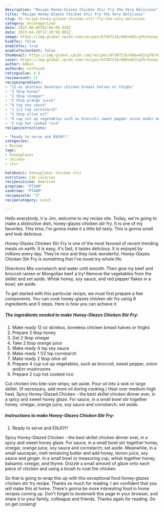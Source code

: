```yaml
---
description: "Recipe Honey-Glazes Chicken Stir Fry the Very Delicious"
title: "Recipe Honey-Glazes Chicken Stir Fry the Very Delicious"
slug: 91-recipe-honey-glazes-chicken-stir-fry-the-very-delicious
category: Uncategorized
date: 2022-06-05T03:04:04.938Z
date: 2023-04-20T17:29:59.881Z
image: https://img-global.cpcdn.com/recipes/67307216/680x482cq70/honey-glazes-chicken-stir-fry-recipe-main-photo.jpg
hideToc: false
enableToc: true
enableTocContent: false
thumbnail: https://img-global.cpcdn.com/recipes/67307216/680x482cq70/honey-glazes-chicken-stir-fry-recipe-main-photo.jpg
cover: https://img-global.cpcdn.com/recipes/67307216/680x482cq70/honey-glazes-chicken-stir-fry-recipe-main-photo.jpg
author: Admin
authorAv: notfound
ratingvalue: 4.6
reviewcount: 11
recipeingredient:
- "12 oz skinless boneless chicken breast halves or thighs"
- "2 tbsp honey"
- "2 tbsp vinegar"
- "2 tbsp orange juice"
- "4 tsp soy sauce"
- "1 1/2 tsp cornstarch"
- "2 tbsp olive oil"
- "4 cup cut up vegetables such as broccoli sweet pepper onion andor mushrooms"
- "2 cup hot cooked rice"
recipeinstructions:

- "Ready to serve and ENJOY!"
categories:
- Recipe
tags:
- honeyglazes
- chicken
- stir

katakunci: honeyglazes chicken stir 
nutrition: 216 calories
recipecuisine: American
preptime: "PT36M"
cooktime: "PT46M"
recipeyield: "3"
recipecategory: Lunch

---
```



Hello everybody, it is Jim, welcome to my recipe site. Today, we're going to make a distinctive dish, honey-glazes chicken stir fry. It is one of my favorites. This time, I'm gonna make it a little bit tasty. This is gonna smell and look delicious.

Honey-Glazes Chicken Stir Fry is one of the most favored of recent trending meals on earth. It is easy, it's fast, it tastes delicious. It is enjoyed by millions every day. They're nice and they look wonderful. Honey-Glazes Chicken Stir Fry is something that I've loved my whole life.

Directions Mix cornstarch and water until smooth. Then give my beef and broccoli ramen or Mongolian beef a try! Remove the vegetables from the skillet and set aside. Whisk honey, soy sauce, and red pepper flakes in a bowl; set aside.


To get started with this particular recipe, we must first prepare a few components. You can cook honey-glazes chicken stir fry using 9 ingredients and 0 steps. Here is how you can achieve it.

<!--inarticleads1-->

##### The ingredients needed to make Honey-Glazes Chicken Stir Fry:

1. Make ready 12 oz skinless, boneless chicken breast halves or thighs
1. Prepare 2 tbsp honey
1. Get 2 tbsp vinegar
1. Take 2 tbsp orange juice
1. Make ready 4 tsp soy sauce
1. Make ready 1 1/2 tsp cornstarch
1. Make ready 2 tbsp olive oil
1. Prepare 4 cup cut up vegetables, such as broccoli, sweet pepper, onion and/or mushrooms
1. Prepare 2 cup hot cooked rice


Cut chicken into bite-size strips; set aside. Pour oil into a wok or large skillet. (if necessary, add more oil during cooking.) Heat over medium-high heat. Spicy Honey-Glazed Chicken - the best skillet chicken dinner ever, in a spicy and sweet honey glaze. For sauce, in a small bowl stir together honey, vinegar, orange juice, soy sauce and cornstarch; set aside. 

<!--inarticleads2-->

##### Instructions to make Honey-Glazes Chicken Stir Fry:


1. Ready to serve and ENJOY!

Spicy Honey-Glazed Chicken - the best skillet chicken dinner ever, in a spicy and sweet honey glaze. For sauce, in a small bowl stir together honey, vinegar, orange juice, soy sauce and cornstarch; set aside. Meanwhile, in a small saucepan, melt remaining butter and add honey, lemon juice, soy sauce and ginger. In a small bowl or measuring cup, whisk together honey, balsamic vinegar, and thyme. Drizzle a small amount of glaze onto each piece of chicken and using a brush to coat the chicken. 

So that is going to wrap this up with this exceptional food honey-glazes chicken stir fry recipe. Thanks so much for reading. I am confident that you will make this at home. There's gonna be more interesting food in home recipes coming up. Don't forget to bookmark this page in your browser, and share it to your family, colleague and friends. Thanks again for reading. Go on get cooking!
